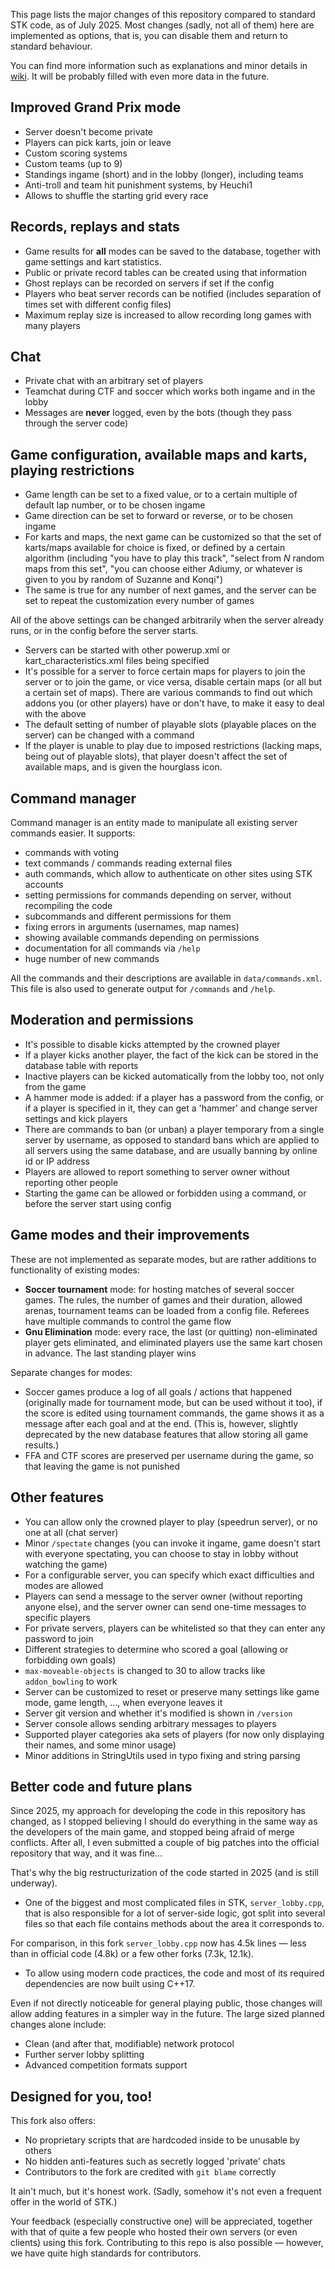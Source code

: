 This page lists the major changes of this repository compared to standard STK code, as of July 2025. Most changes (sadly, not all of them) here are implemented as options, that is, you can disable them and return to standard behaviour.

You can find more information such as explanations and minor details in [wiki](https://github.com/kimden/stk-code/wiki/). It will be probably filled with even more data in the future.

## Improved Grand Prix mode

* Server doesn't become private
* Players can pick karts, join or leave
* Custom scoring systems
* Custom teams (up to 9)
* Standings ingame (short) and in the lobby (longer), including teams
* Anti-troll and team hit punishment systems, by Heuchi1
* Allows to shuffle the starting grid every race

## Records, replays and stats

* Game results for **all** modes can be saved to the database, together with game settings and kart statistics.
* Public or private record tables can be created using that information
* Ghost replays can be recorded on servers if set if the config
* Players who beat server records can be notified (includes separation of times set with different config files)
* Maximum replay size is increased to allow recording long games with many players

## Chat

* Private chat with an arbitrary set of players
* Teamchat during CTF and soccer which works both ingame and in the lobby
* Messages are **never** logged, even by the bots (though they pass through the server code)

## Game configuration, available maps and karts, playing restrictions

* Game length can be set to a fixed value, or to a certain multiple of default lap number, or to be chosen ingame
* Game direction can be set to forward or reverse, or to be chosen ingame
* For karts and maps, the next game can be customized so that the set of karts/maps available for choice is fixed, or defined by a certain algorithm (including "you have to play this track", "select from $N$ random maps from this set", "you can choose either Adiumy, or whatever is given to you by random of Suzanne and Konqi")
* The same is true for any number of next games, and the server can be set to repeat the customization every number of games

All of the above settings can be changed arbitrarily when the server already runs, or in the config before the server starts.

* Servers can be started with other powerup.xml or kart_characteristics.xml files being specified
* It's possible for a server to force certain maps for players to join the server or to join the game, or vice versa, disable certain maps (or all but a certain set of maps). There are various commands to find out which addons you (or other players) have or don't have, to make it easy to deal with the above
* The default setting of number of playable slots (playable places on the server) can be changed with a command
* If the player is unable to play due to imposed restrictions (lacking maps, being out of playable slots), that player doesn't affect the set of available maps, and is given the hourglass icon.

## Command manager

Command manager is an entity made to manipulate all existing server commands easier. It supports:

* commands with voting
* text commands / commands reading external files
* auth commands, which allow to authenticate on other sites using STK accounts
* setting permissions for commands depending on server, without recompiling the code
* subcommands and different permissions for them
* fixing errors in arguments (usernames, map names)
* showing available commands depending on permissions
* documentation for all commands via `/help`
* huge number of new commands

All the commands and their descriptions are available in `data/commands.xml`. This file is also used to generate output for `/commands` and `/help`.

## Moderation and permissions

* It's possible to disable kicks attempted by the crowned player
* If a player kicks another player, the fact of the kick can be stored in the database table with reports
* Inactive players can be kicked automatically from the lobby too, not only from the game
* A hammer mode is added: if a player has a password from the config, or if a player is specified in it, they can get a 'hammer' and change server settings and kick players
* There are commands to ban (or unban) a player temporary from a single server by username, as opposed to standard bans which are applied to all servers using the same database, and are usually banning by online id or IP address
* Players are allowed to report something to server owner without reporting other people
* Starting the game can be allowed or forbidden using a command, or before the server start using config

## Game modes and their improvements

These are not implemented as separate modes, but are rather additions to functionality of existing modes:

* **Soccer tournament** mode: for hosting matches of several soccer games. The rules, the number of games and their duration, allowed arenas, tournament teams can be loaded from a config file. Referees have multiple commands to control the game flow
* **Gnu Elimination** mode: every race, the last (or quitting) non-eliminated player gets eliminated, and eliminated players use the same kart chosen in advance. The last standing player wins

Separate changes for modes:

* Soccer games produce a log of all goals / actions that happened (originally made for tournament mode, but can be used without it too), if the score is edited using tournament commands, the game shows it as a message after each goal and at the end. (This is, however, slightly deprecated by the new database features that allow storing all game results.)
* FFA and CTF scores are preserved per username during the game, so that leaving the game is not punished

## Other features

* You can allow only the crowned player to play (speedrun server), or no one at all (chat server)
* Minor `/spectate` changes (you can invoke it ingame, game doesn't start with everyone spectating, you can choose to stay in lobby without watching the game)
* For a configurable server, you can specify which exact difficulties and modes are allowed
* Players can send a message to the server owner (without reporting anyone else), and the server owner can send one-time messages to specific players
* For private servers, players can be whitelisted so that they can enter any password to join
* Different strategies to determine who scored a goal (allowing or forbidding own goals)
* `max-moveable-objects` is changed to 30 to allow tracks like `addon_bowling` to work
* Server can be customized to reset or preserve many settings like game mode, game length, ..., when everyone leaves it
* Server git version and whether it's modified is shown in `/version`
* Server console allows sending arbitrary messages to players
* Supported player categories aka sets of players (for now only displaying their names, and some minor usage)
* Minor additions in StringUtils used in typo fixing and string parsing

## Better code and future plans

Since 2025, my approach for developing the code in this repository has changed, as I stopped believing I should do everything in the same way as the developers of the main game, and stopped being afraid of merge conflicts. After all, I even submitted a couple of big patches into the official repository that way, and it was fine...

That's why the big restructurization of the code started in 2025 (and is still underway).

* One of the biggest and most complicated files in STK, `server_lobby.cpp`, that is also responsible for a lot of server-side logic, got split into several files so that each file contains methods about the area it corresponds to.

For comparison, in this fork `server_lobby.cpp` now has 4.5k lines — less than in official code (4.8k) or a few other forks (7.3k, 12.1k).

* To allow using modern code practices, the code and most of its required dependencies are now built using C++17.

Even if not directly noticeable for general playing public, those changes will allow adding features in a simpler way in the future. The large sized planned changes alone include:

* Clean (and after that, modifiable) network protocol
* Further server lobby splitting
* Advanced competition formats support

## Designed for you, too!

This fork also offers:

* No proprietary scripts that are hardcoded inside to be unusable by others
* No hidden anti-features such as secretly logged 'private' chats
* Contributors to the fork are credited with `git blame` correctly

It ain't much, but it's honest work. (Sadly, somehow it's not even a frequent offer in the world of STK.)

Your feedback (especially constructive one) will be appreciated, together with that of quite a few people who hosted their own servers (or even clients) using this fork. Contributing to this repo is also possible — however, we have quite high standards for contributors.